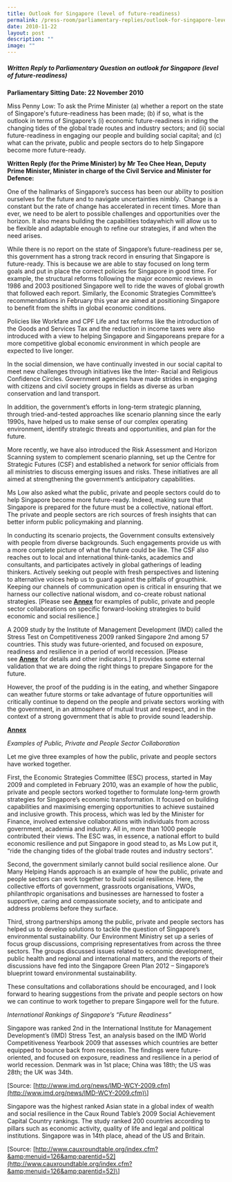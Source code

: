```yaml
---
title: Outlook for Singapore (level of future‑readiness)
permalink: /press-room/parliamentary-replies/outlook-for-singapore-level-of-future-readiness/
date: 2010-11-22
layout: post
description: ""
image: ""
---
```

##### Written Reply to Parliamentary Question on outlook for Singapore (level of future-readiness)

**Parliamentary Sitting Date: 22 November 2010**

Miss Penny Low: To ask the Prime Minister (a) whether a report on the state of Singapore's future-readiness has been made; (b) if so, what is the outlook in terms of Singapore's (i) economic future-readiness in riding the changing tides of the global trade routes and industry sectors; and (ii) social future-readiness in engaging our people and building social capital; and (c) what can the private, public and people sectors do to help Singapore become more future-ready.

**Written Reply (for the Prime Minister) by**&nbsp;**Mr Teo Chee Hean, Deputy Prime Minister, Minister in charge of the Civil Service and Minister for Defence:**

One of the hallmarks of Singapore’s success has been our ability to position ourselves for the future and to navigate uncertainties nimbly.&nbsp; Change is a constant but the rate of change has accelerated in recent times. More than ever, we need to be alert to possible challenges and opportunities over the horizon. It also means building the capabilities&nbsp;todaywhich will allow us to be flexible and adaptable enough to refine our strategies, if and when the need arises.

While there is no report on the state of Singapore’s future-readiness per se, this government has a strong track record in ensuring that Singapore is future-ready. This is because we are able to stay focused on long term goals and put in place the correct policies for Singapore in good time. For example, the structural reforms following the major economic reviews in 1986 and 2003 positioned Singapore well to ride the waves of global growth that followed each report. Similarly, the Economic Strategies Committee’s recommendations in February this year are aimed at positioning Singapore to benefit from the shifts in global economic conditions.&nbsp;

Policies like Workfare and CPF Life and tax reforms like the introduction of the Goods and Services Tax and the reduction in income taxes were also introduced with a view to helping Singapore and Singaporeans prepare for a more competitive global economic environment in which people are expected to live longer.

In the social dimension, we have continually invested in our social capital to meet new challenges through initiatives like the Inter- Racial and Religious Confidence Circles. Government agencies have made strides in engaging with citizens and civil society groups in fields as diverse as urban conservation and land transport.

In addition, the government’s efforts in long-term strategic planning, through tried-and-tested approaches like scenario planning since the early 1990s, have helped us to make sense of our complex operating environment, identify strategic threats and opportunities, and plan for the future.

More recently, we have also introduced the Risk Assessment and Horizon Scanning system to complement scenario planning, set up the Centre for Strategic Futures (CSF) and established a network for senior officials from all ministries to discuss emerging issues and risks. These initiatives are all aimed at strengthening the government’s anticipatory capabilities.

Ms Low also asked what the public, private and people sectors could do to help Singapore become more future-ready. Indeed, making sure that Singapore is prepared for the future must be a collective, national effort. The private and people sectors are rich sources of fresh insights that can better inform public policymaking and planning.

In conducting its scenario projects, the Government consults extensively with people from diverse backgrounds. Such engagements provide us with a more complete picture of what the future could be like. The CSF also reaches out to local and international think-tanks, academics and consultants, and participates actively in global gatherings of leading thinkers. Actively seeking out people with fresh perspectives and listening to alternative voices help us to guard against the pitfalls of groupthink. Keeping our channels of communication open is critical in ensuring that we harness our collective national wisdom, and co-create robust national strategies. \[Please see&nbsp;<u>**Annex**</u>&nbsp;for examples of public, private and people sector collaborations on specific forward-looking strategies to build economic and social resilience.\]&nbsp;

A 2009 study by the Institute of Management Development (IMD) called the Stress Test on Competitiveness 2009 ranked Singapore 2nd&nbsp;among 57 countries. This study was future-oriented, and focused on exposure, readiness and resilience in a period of world recession. \[Please see&nbsp;<u>**Annex**</u>&nbsp;for details and other indicators.\] It provides some external validation that we are doing the right things to prepare Singapore for the future.&nbsp;

However, the proof of the pudding is in the eating, and whether Singapore can weather future storms or take advantage of future opportunities will critically continue to depend on the people and private sectors working with the government, in an atmosphere of mutual trust and respect, and in the context of a strong government that is able to provide sound leadership.

<u>**Annex**</u>

_Examples of Public, Private and People Sector Collaboration_&nbsp;&nbsp;

Let me give three examples of how the public, private and people sectors have worked together.

First, the Economic Strategies Committee (ESC) process, started in May 2009 and completed in February 2010, was an example of how the public, private and people sectors worked together to formulate long-term growth strategies for Singapore’s economic transformation. It focused on building capabilities and maximising emerging opportunities to achieve sustained and inclusive growth. This process, which was led by the Minister for Finance, involved extensive collaborations with individuals from across government, academia and industry. All in, more than 1000 people contributed their views. The ESC was, in essence, a national effort to build economic resilience and put Singapore in good stead to, as Ms Low put it, “ride the changing tides of the global trade routes and industry sectors”.

Second, the government similarly cannot build social resilience alone. Our Many Helping Hands approach is an example of how the public, private and people sectors can work together to build social resilience. Here, the collective efforts of government, grassroots organisations, VWOs, philanthropic organisations and businesses are harnessed to foster a supportive, caring and compassionate society, and to anticipate and address problems before they surface.

Third, strong partnerships among the public, private and people sectors has helped us to develop solutions to tackle the question of Singapore’s environmental sustainability. Our Environment Ministry set up a series of focus group discussions, comprising representatives from across the three sectors. The groups discussed issues related to economic development, public health and regional and international matters, and the reports of their discussions have fed into the Singapore Green Plan 2012 – Singapore’s blueprint toward environmental sustainability.

These consultations and collaborations should be encouraged, and I look forward to hearing suggestions from the private and people sectors on how we can continue to work together to prepare Singapore well for the future.

_International Rankings of Singapore’s “Future Readiness”_

Singapore was ranked 2nd in the International Institute for Management Development’s (IMD) Stress Test, an analysis based on the IMD World Competitiveness Yearbook 2009 that assesses which countries are better equipped to bounce back from recession. The findings were future-oriented, and focused on exposure, readiness and resilience in a period of world recession. Denmark was in 1st&nbsp;place; China was 18th; the US was 28th; the UK was 34th.

\[Source:&nbsp;[http://www.imd.org/news/IMD-WCY-2009.cfm](http://www.imd.org/news/IMD-WCY-2009.cfm)\]&nbsp;

Singapore was the highest ranked Asian state in a global index of wealth and social resilience in the Caux Round Table’s 2009 Social Achievement Capital Country rankings. The study ranked 200 countries according to pillars such as economic activity, quality of life and legal and political institutions. Singapore was in 14th place, ahead of the US and Britain.

\[Source:&nbsp;[http://www.cauxroundtable.org/index.cfm?&amp;menuid=126&amp;parentid=52](http://www.cauxroundtable.org/index.cfm?&amp;menuid=126&amp;parentid=52)\]